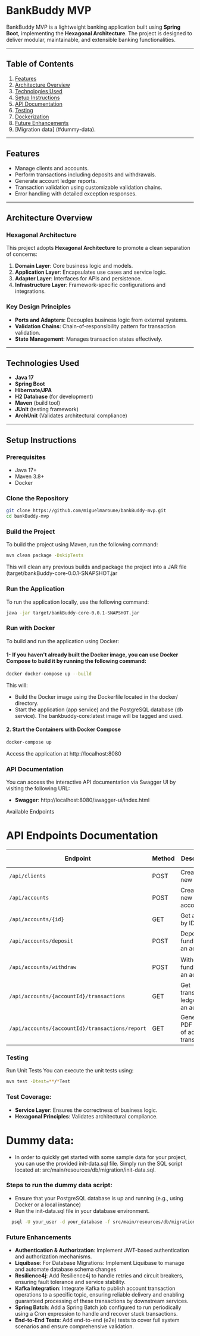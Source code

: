 # BankBuddy MVP

BankBuddy MVP is a lightweight banking application built using **Spring Boot**, implementing the **Hexagonal Architecture**. The project is designed to deliver modular, maintainable, and extensible banking functionalities.

---

## Table of Contents

1. [Features](#features)
2. [Architecture Overview](#architecture-overview)
3. [Technologies Used](#technologies-used)
4. [Setup Instructions](#setup-instructions)
5. [API Documentation](#api-documentation)
6. [Testing](#testing)
7. [Dockerization](#dockerization)
8. [Future Enhancements](#future-enhancements)
9. [Migration data] (#dummy-data).

---

## Features

- Manage clients and accounts.
- Perform transactions including deposits and withdrawals.
- Generate account ledger reports.
- Transaction validation using customizable validation chains.
- Error handling with detailed exception responses.

---

## Architecture Overview

### Hexagonal Architecture
This project adopts **Hexagonal Architecture** to promote a clean separation of concerns:

1. **Domain Layer**: Core business logic and models.
2. **Application Layer**: Encapsulates use cases and service logic.
3. **Adapter Layer**: Interfaces for APIs and persistence.
4. **Infrastructure Layer**: Framework-specific configurations and integrations.

### Key Design Principles
- **Ports and Adapters**: Decouples business logic from external systems.
- **Validation Chains**: Chain-of-responsibility pattern for transaction validation.
- **State Management**: Manages transaction states effectively.

---

## Technologies Used

- **Java 17**
- **Spring Boot**
- **Hibernate/JPA**
- **H2 Database** (for development)
- **Maven** (build tool)
- **JUnit** (testing framework)
- **ArchUnit** (Validates architectural compliance)

---

## Setup Instructions

### Prerequisites
- Java 17+
- Maven 3.8+
- Docker

### Clone the Repository
```bash
git clone https://github.com/miguelmaroune/bankBuddy-mvp.git
cd bankBuddy-mvp
```
### Build the Project
To build the project using Maven, run the following command:
```bash
mvn clean package -DskipTests
```
This will clean any previous builds and package the project into a JAR file (target/bankBuddy-core-0.0.1-SNAPSHOT.jar
### Run the Application
To run the application locally, use the following command:

```bash
java -jar target/bankBuddy-core-0.0.1-SNAPSHOT.jar
```
### Run with Docker
To build and run the application using Docker:
#### 1- If you haven't already built the Docker image, you can use Docker Compose to build it by running the following command:
```bash
docker docker-compose up --build
```
This will:
 - Build the Docker image using the Dockerfile located in the docker/ directory.
 - Start the application (app service) and the PostgreSQL database (db service).
The bankbuddy-core:latest image will be tagged and used.
#### 2. Start the Containers with Docker Compose
```bash
docker-compose up
```
Access the application at http://localhost:8080

### API Documentation
You can access the interactive API documentation via Swagger UI by visiting the following URL:
- **Swagger**: http://localhost:8080/swagger-ui/index.html
  
Available Endpoints
# API Endpoints Documentation

| Endpoint                         | Method | Description                                      | Example Payload                                   |
|----------------------------------|--------|-------------------------------------------------|--------------------------------------------------|
| `/api/clients`                   | POST   | Create a new client                             | `{ "name": "John Doe" }`                         |
| `/api/accounts`                  | POST   | Create a new account                            | `{ "clientId": 1, "type": "SAVINGS" }`           |
| `/api/accounts/{id}`             | GET    | Get account by ID                               | N/A                                              |
| `/api/accounts/deposit`          | POST   | Deposit funds into an account                   | `{ "accountId": 1, "amount": 500 }`              |
| `/api/accounts/withdraw`         | POST   | Withdraw funds from an account                  | `{ "accountId": 1, "amount": 200 }`              |
| `/api/accounts/{accountId}/transactions` | GET    | Get transaction ledger for an account           | `{ "type": "VALID", "from": "01/01/2023" }`      |
| `/api/accounts/{accountId}/transactions/report` | GET    | Generate a PDF report of account transactions    | `{ "type": "PENDING", "from": "01/01/2023" }`    |


### Testing
Run Unit Tests
You can execute the unit tests using:
```bash
mvn test -Dtest=**/*Test
```
### Test Coverage:
- **Service Layer**: Ensures the correctness of business logic.
- **Hexagonal Principles**: Validates architectural compliance.

# Dummy data:
- In order to quickly get started with some sample data for your project, you can use the provided init-data.sql file. Simply run the SQL script located at:
  src/main/resources/db/migration/init-data.sql.
### Steps to run the dummy data script:
- Ensure that your PostgreSQL database is up and running (e.g., using Docker or a local instance)
- Run the init-data.sql file in your database environment.
```bash
  psql -U your_user -d your_database -f src/main/resources/db/migration/init-data.sql
```

### Future Enhancements

- **Authentication & Authorization**: Implement JWT-based authentication and authorization mechanisms.
- **Liquibase**: For Database Migrations: Implement Liquibase to manage and automate database schema changes
- **Resilience4j**: Add Resilience4j to handle retries and circuit breakers, ensuring fault tolerance and service stability.
- **Kafka Integration**: Integrate Kafka to publish account transaction operations to a specific topic, ensuring reliable delivery and enabling guaranteed processing of these transactions by downstream services.
- **Spring Batch**: Add a Spring Batch job configured to run periodically using a Cron expression to handle and recover stuck transactions.
- **End-to-End Tests**: Add end-to-end (e2e) tests to cover full system scenarios and ensure comprehensive validation.

